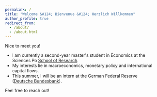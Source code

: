 ```yaml
---
permalink: /
title: "Welcome &#124; Bienvenue &#124; Herzlich Willkommen"
author_profile: true
redirect_from: 
  - /about/
  - /about.html
---
```


Nice to meet you! 

* I am currently a  second-year master's student in Economics at the Sciences Po [School of Research](https://www.sciencespo.fr/ecole-recherche/en/academics/masters/master-economics/).
* My interests lie in macroeconomics, monetary policy and international capital flows.
* This summer, I will be an intern at the German Federal Reserve ([Deutsche Bundesbank](https://www.bundesbank.de)).

Feel free to reach out!

